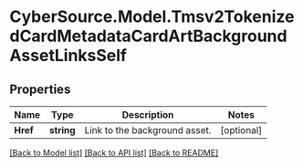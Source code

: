 # CyberSource.Model.Tmsv2TokenizedCardMetadataCardArtBackgroundAssetLinksSelf
## Properties

Name | Type | Description | Notes
------------ | ------------- | ------------- | -------------
**Href** | **string** | Link to the background asset.  | [optional] 

[[Back to Model list]](../README.md#documentation-for-models) [[Back to API list]](../README.md#documentation-for-api-endpoints) [[Back to README]](../README.md)

